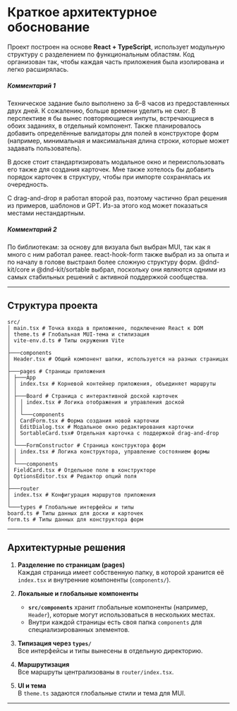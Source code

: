# Краткое архитектурное обоснование

Проект построен на основе **React + TypeScript**, использует модульную структуру с разделением по функциональным областям. Код организован так, чтобы каждая часть приложения была изолирована и легко расширялась.

##### Комментарий 1
Техническое задание было выполнено за 6–8 часов из предоставленных двух дней. К сожалению, больше времени уделить не смог. В перспективе я бы вынес повторяющиеся инпуты, встречающиеся в обоих заданиях, в отдельный компонент. Также планировалось добавить определённые валидаторы для полей в конструкторе форм (например, минимальная и максимальная длина строки, которые может задавать пользователь).

В доске стоит стандартизировать модальное окно и переиспользовать его также для создания карточек. Мне также хотелось бы добавить порядок карточек в структуру, чтобы при импорте сохранялась их очередность.

С drag-and-drop я работал второй раз, поэтому частично брал решения из примеров, шаблонов и GPT. Из-за этого код может показаться местами нестандартным.

##### Комментарий 2
По библиотекам: за основу для визуала был выбран MUI, так как я много с ним работал ранее. react-hook-form также выбрал из за опыта и по началу в голове выстраил более сложную структуру форм. @dnd-kit/core и @dnd-kit/sortable выбрал, поскольку они являются одними из самых стабильных решений с активной поддержкой сообщества.

---

## Структура проекта
```
src/
│ main.tsx # Точка входа в приложение, подключение React к DOM
│ theme.ts # Глобальная MUI-тема и стилизация
│ vite-env.d.ts # Типы окружения Vite
│
├───components
│ Header.tsx # Общий компонент шапки, используется на разных страницах
│
├───pages # Страницы приложения
│ ├───App
│ │ index.tsx # Корневой контейнер приложения, объединяет маршруты
│ │
│ ├───Board # Страница с интерактивной доской карточек
│ │ │ index.tsx # Логика отображения и управления доской
│ │ │
│ │ └───components
│ │ CardForm.tsx # Форма создания новой карточки
│ │ EditDialog.tsx # Модальное окно редактирования карточки
│ │ SortableCard.tsx# Отдельная карточка с поддержкой drag-and-drop
│ │
│ └───FormConstructor # Страница конструктора форм
│ │ index.tsx # Логика конструктора, управление состоянием формы
│ │
│ └───components
│ FieldCard.tsx # Отдельное поле в конструкторе
│ OptionsEditor.tsx # Редактор опций поля
│
├───router
│ index.tsx # Конфигурация маршрутов приложения
│
└───types # Глобальные интерфейсы и типы
board.ts # Типы данных для доски и карточек
form.ts # Типы данных для конструктора форм
```

---

## Архитектурные решения

1. **Разделение по страницам (pages)**  
   Каждая страница имеет собственную папку, в которой хранится её `index.tsx` и внутренние компоненты (`components/`).  


2. **Локальные и глобальные компоненты**  
   - **`src/components`** хранит глобальные компоненты (например, `Header`), которые могут использоваться в нескольких местах.  
   - Внутри каждой страницы есть своя папка `components` для специализированных элементов.

3. **Типизация через `types/`**  
   Все интерфейсы и типы вынесены в отдельную директорию.  

4. **Маршрутизация**  
   Все маршруты централизованы в `router/index.tsx`.

5. **UI и тема**  
   В `theme.ts` задаются глобальные стили и тема для MUI.

---
